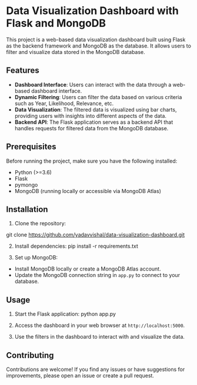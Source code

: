 # Data Visualization Dashboard with Flask and MongoDB

This project is a web-based data visualization dashboard built using Flask as the backend framework and MongoDB as the database. It allows users to filter and visualize data stored in the MongoDB database.

## Features

- **Dashboard Interface**: Users can interact with the data through a web-based dashboard interface.
- **Dynamic Filtering**: Users can filter the data based on various criteria such as Year, Likelihood, Relevance, etc.
- **Data Visualization**: The filtered data is visualized using bar charts, providing users with insights into different aspects of the data.
- **Backend API**: The Flask application serves as a backend API that handles requests for filtered data from the MongoDB database.

## Prerequisites

Before running the project, make sure you have the following installed:

- Python (>=3.6)
- Flask
- pymongo
- MongoDB (running locally or accessible via MongoDB Atlas)

## Installation

1. Clone the repository:

git clone https://github.com/yadavvishal/data-visualization-dashboard.git

2. Install dependencies:
   pip install -r requirements.txt

3. Set up MongoDB:

- Install MongoDB locally or create a MongoDB Atlas account.
- Update the MongoDB connection string in `app.py` to connect to your database.

## Usage

1. Start the Flask application:
   python app.py

2. Access the dashboard in your web browser at `http://localhost:5000`.

3. Use the filters in the dashboard to interact with and visualize the data.

## Contributing

Contributions are welcome! If you find any issues or have suggestions for improvements, please open an issue or create a pull request.

